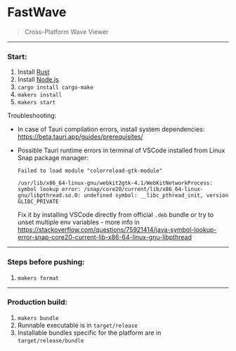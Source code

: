 # FastWave
> Cross-Platform Wave Viewer 

---

### Start:

1. Install [Rust](https://www.rust-lang.org/tools/install)
2. Install [Node.js](https://nodejs.org/)
3. `cargo install cargo-make`
4. `makers install`
5. `makers start`

Troubleshooting:
- In case of Tauri compilation errors, install system dependencies: https://beta.tauri.app/guides/prerequisites/

- Possible Tauri runtime errors in terminal of VSCode installed from Linux Snap package manager:
    ```
    Failed to load module "colorreload-gtk-module"

    /usr/lib/x86_64-linux-gnu/webkit2gtk-4.1/WebKitNetworkProcess: symbol lookup error: /snap/core20/current/lib/x86_64-linux-gnu/libpthread.so.0: undefined symbol: __libc_pthread_init, version GLIBC_PRIVATE
    ```
    Fix it by installing VSCode directly from official `.deb` bundle or try to unset multiple env variables - more info in https://stackoverflow.com/questions/75921414/java-symbol-lookup-error-snap-core20-current-lib-x86-64-linux-gnu-libpthread

---

### Steps before pushing:

1. `makers format`

---

### Production build:

1. `makers bundle`
2. Runnable executable is in `target/release`
3. Installable bundles specific for the platform are in `target/release/bundle`
